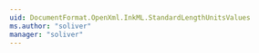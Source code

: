 ```yaml
---
uid: DocumentFormat.OpenXml.InkML.StandardLengthUnitsValues
ms.author: "soliver"
manager: "soliver"
---
```

